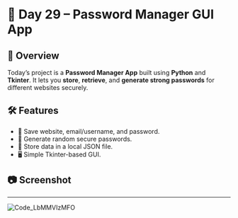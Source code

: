 # 🚀 Day 29 – Password Manager GUI App

## 📌 Overview

Today’s project is a **Password Manager App** built using **Python** and **Tkinter**.
It lets you **store**, **retrieve**, and **generate strong passwords** for different websites securely.

## 🛠 Features

* 🔑 Save website, email/username, and password.
* 🎲 Generate random secure passwords.
* 📂 Store data in a local JSON file.
* 🖥 Simple Tkinter-based GUI.

## 📷 Screenshot

---
![Code_LbMMVIzMFO](https://github.com/user-attachments/assets/98f2ff9b-38a8-46f9-a975-5962c5395bcf)
